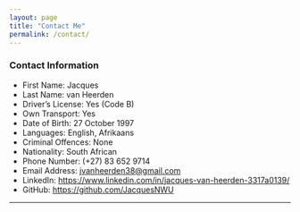 ```yaml
---
layout: page
title: "Contact Me"
permalink: /contact/
---
```


### Contact Information
-  First Name: Jacques
-  Last Name: van Heerden
-  Driver’s License: Yes (Code B)
-  Own Transport: Yes
-  Date of Birth: 27 October 1997
-  Languages: English, Afrikaans
-  Criminal Offences: None
-  Nationality: South African
-  Phone Number: (+27) 83 652 9714
-  Email Address: jvanheerden38@gmail.com
-  LinkedIn: https://www.linkedin.com/in/jacques-van-heerden-3317a0139/
-  GitHub: https://github.com/JacquesNWU

---
